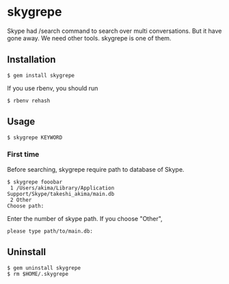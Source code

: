 # skygrepe

Skype had /search command to search over multi conversations. But it have gone away.
We need other tools. skygrepe is one of them.

## Installation

    $ gem install skygrepe

If you use rbenv, you should run

    $ rbenv rehash

## Usage

    $ skygrepe KEYWORD

### First time

Before searching, skygrepe require path to database of Skype.

```
$ skygrepe fooobar
 1 /Users/akima/Library/Application Support/Skype/takeshi_akima/main.db
 2 Other
Choose path: 
```

Enter the number of skype path. If you choose "Other",

```
please type path/to/main.db: 
```


## Uninstall

```
$ gem uninstall skygrepe
$ rm $HOME/.skygrepe
```
